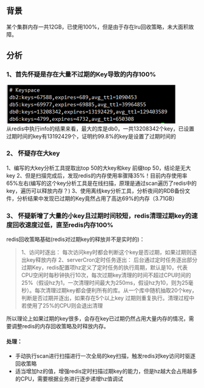 ## 背景
某个集群内存一共12GB，已使用100%，但是由于存在lru回收策略，未大面积故障。

## 分析

### 1、首先怀疑是存在大量不过期的Key导致的内存100%  
![img_1.png](img_1.png)  
从redis中执行info的结果来看，最大的库是db0，一共13208342个key，已设置过期时间的key有13192429个，证明约99.8%的key是设置了过期时间的    

### 2、 怀疑存在大key

1、编写的大key分析工具提取出top 50的大key和key 前缀top 50，结论是无大key
2、但是扫描完成后，发现redis的内存使用率骤降35%！目前内存使用率65%左右(编写的这个key分析工具是在线扫描，原理是通过scan遍历了redis中的key，遍历可以释放内存？)
3、使用离线key分析工具，分析夜间的RDB备份文件，分析结果中发现已过期的Key竟然占用了高达69%的内存（3.71GB）


### 3、 怀疑新增了大量的小key且过期时间较短，redis清理过期key的速度回收速度过低，直至redis内存100%

redis回收策略基础(redis对过期key的释放并不是实时的)：

> 1、访问时逐出： 每次访问key时都会判断这个key是否过期，如果过期则逐出key释放内存
> 2、serverCron定时任务逐出： 后台通过定时任务逐出部分过期Key，redis配置项hz定义了定时任务的执行周期，默认是10，代表CPU空闲时每秒钟执行10次，每次过期key清理的时间不超过CPU时间的25%（假设hz为1，一次清理时间最大为250ms，假设hz为10，则为25毫秒）。每次清理过期key都会便利所有的库。从一个库中随机抽取20个key，判断是否过期并逐出，如果存在5个以上key 过期则重复执行。清理过程中若使用了25%的CPU则会退出清理


所以理论上如果过期的key很多，会存在key已过期仍然占用大量内存的情况，需要调整redis的内存回收策略及时释放内存。

#### 处理：
- 手动执行scan进行扫描进行一次全局的key扫描，触发redis对key访问时驱逐回收策略
- 适当增加hz的值，增强redis定时扫描过期key的能力，但是hz越大会占用越多的CPU，需要根据业务进行逐步递增hz值调试


